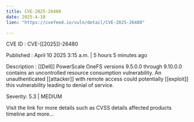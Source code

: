 ```yaml
---
title: CVE-2025-26480
date: 2025-4-10
lien: "https://cvefeed.io/vuln/detail/CVE-2025-26480"

---
```


CVE ID : CVE-[[2025]]-26480

Published :  April 10
2025
3:15 a.m. | 5 hours
5 minutes ago

Description :  [[Dell]] PowerScale OneFS
versions 9.5.0.0 through 9.10.0.0
contains an uncontrolled resource consumption vulnerability. An unauthenticated  [[attacker]] with remote access could potentially  [[exploit]] this vulnerability
leading to denial of service.

Severity: 5.3 | MEDIUM

Visit the link for more details
such as CVSS details
affected products
timeline
and more...
